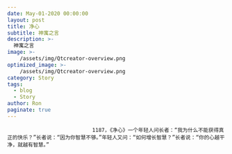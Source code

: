 ```yaml
---
date: May-01-2020 00:00:00
layout: post
title: 净心
subtitle: 神寓之言
description: >-
  神寓之言
image: >-
    /assets/img/Qtcreator-overview.png
optimized_image: >-
    /assets/img/Qtcreator-overview.png
category: Story
tags:
  - blog
  - Story
author: Ron
paginate: true
---
```


							　　1187，《净心》一个年轻人问长者：“我为什么不能获得真正的快乐？”长者说：“因为你智慧不够。”年轻人又问：“如何增长智慧？”长者说：“你的心越干净，就越有智慧。”
							
							
						